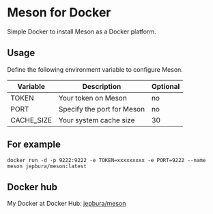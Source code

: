 # Meson for Docker
Simple Docker to install Meson as a Docker platform.

## Usage

Define the following environment variable to configure Meson.

Variable | Description | Optional
-------- | ----------- | --------
TOKEN | Your token on Meson | no
PORT | Specify the port for Meson | no
CACHE_SIZE | Your system cache size | 30

## For example

`docker run -d -p 9222:9222 -e TOKEN=xxxxxxxxx -e PORT=9222 --name meson jepbura/meson:latest`

## Docker hub

My Docker at Docker Hub: [jepbura/meson](https://hub.docker.com/r/jepbura/meson/)

